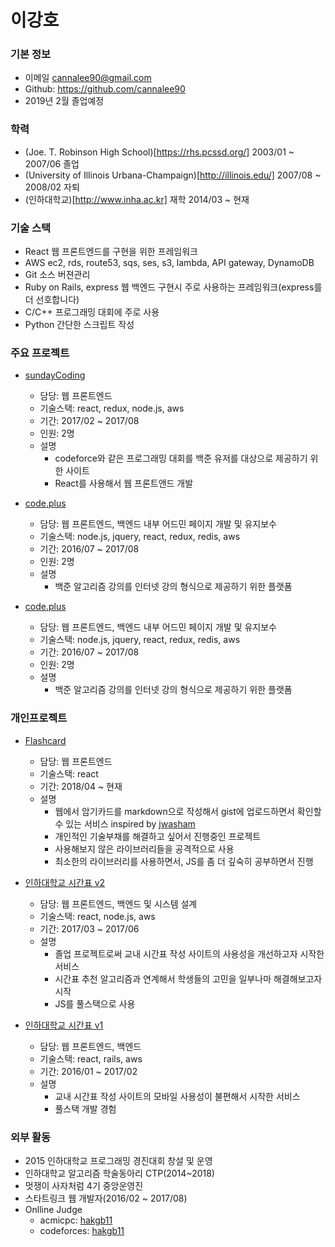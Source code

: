 # 이강호

### 기본 정보

- 이메일 cannalee90@gmail.com
- Github: https://github.com/cannalee90
- 2019년 2월 졸업예정

### 학력
- (Joe. T. Robinson High School)[https://rhs.pcssd.org/] 2003/01 ~ 2007/06 졸업
- (University of Illinois Urbana-Champaign)[http://illinois.edu/] 2007/08 ~ 2008/02 자퇴
- (인하대학교)[http://www.inha.ac.kr] 재학 2014/03 ~ 현재

### 기술 스택
- React 웹 프론트엔드를 구현을 위한 프레임워크
- AWS ec2, rds, route53, sqs, ses, s3, lambda, API gateway, DynamoDB
- Git 소스 버젼관리
- Ruby on Rails, express 웹 백엔드 구현시 주로 사용하는 프레임워크(express를 더 선호합니다)
- C/C++ 프로그래밍 대회에 주로 사용
- Python 간단한 스크립트 작성

### 주요 프로젝트
    
- [sundayCoding](https://www.sundaycoding.xyz)
  - 담당: 웹 프론트엔드
  - 기술스택: react, redux, node.js, aws
  - 기간: 2017/02 ~ 2017/08
  - 인원: 2명
  - 설명
    - codeforce와 같은 프로그래밍 대회를 백준 유저를 대상으로 제공하기 위한 사이트
    - React를 사용해서 웹 프론트앤드 개발
    
- [code.plus](https://code.plus)
  - 담당: 웹 프론트엔드, 백엔드 내부 어드민 페이지 개발 및 유지보수
  - 기술스택: node.js, jquery, react, redux, redis, aws
  - 기간: 2016/07 ~ 2017/08 
  - 인원: 2명
  - 설명
    - 백준 알고리즘 강의를 인터넷 강의 형식으로 제공하기 위한 플랫폼
   

- [code.plus](https://code.plus)
  - 담당: 웹 프론트엔드, 백엔드 내부 어드민 페이지 개발 및 유지보수
  - 기술스택: node.js, jquery, react, redux, redis, aws
  - 기간: 2016/07 ~ 2017/08 
  - 인원: 2명
  - 설명
    - 백준 알고리즘 강의를 인터넷 강의 형식으로 제공하기 위한 플랫폼

### 개인프로젝트 
- [Flashcard](https://github.com/cannalee90/flash-card)
  - 담당: 웹 프론트엔드
  - 기술스택: react
  - 기간: 2018/04 ~ 현재
  - 설명
    - 웹에서 암기카드를 markdown으로 작성해서 gist에 업로드하면서 확인할 수 있는 서비스 inspired by [jwasham](https://github.com/jwasham/computer-science-flash-cards)
    - 개인적인 기술부채를 해결하고 싶어서 진행중인 프로젝트
    - 사용해보지 않은 라이브러리들을 공격적으로 사용
    - 최소한의 라이브러리를 사용하면서, JS를 좀 더 깊숙히 공부하면서 진행

- [인하대학교 시간표 v2](https://github.com/cannalee90/inhatime)
  - 담당: 웹 프론트엔드, 백엔드 및 시스템 설계
  - 기술스택: react, node.js, aws
  - 기간: 2017/03 ~ 2017/06
  - 설명
    - 졸업 프로젝트로써 교내 시간표 작성 사이트의 사용성을 개선하고자 시작한 서비스
    - 시간표 추천 알고리즘과 연계해서 학생들의 고민을 일부나마 해결해보고자 시작
    - JS를 풀스택으로 사용

- [인하대학교 시간표 v1](https://github.com/cannalee90/inha-schedule)
  - 담당: 웹 프론트엔드, 백엔드
  - 기술스택: react, rails, aws
  - 기간: 2016/01 ~ 2017/02
  - 설명
    - 교내 시간표 작성 사이트의 모바일 사용성이 불편해서 시작한 서비스
    - 풀스택 개발 경험

### 외부 활동
- 2015 인하대학교 프로그래밍 경진대회 창설 및 운영
- 인하대학교 알고리즘 학술동아리 CTP(2014~2018)
- 멋쟁이 사자처럼 4기 중앙운영진
- 스타트링크 웹 개발자(2016/02 ~ 2017/08)
- Onlline Judge
  - acmicpc: [hakgb11](https://www.acmicpc.net/user/hakgb11)
  - codeforces: [hakgb11](http://codeforces.com/profile/hakgb11)
